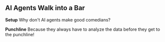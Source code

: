 ## AI Agents Walk into a Bar

**Setup**
Why don't AI agents make good comedians?

**Punchline**
Because they always have to analyze the data before they get to the punchline!